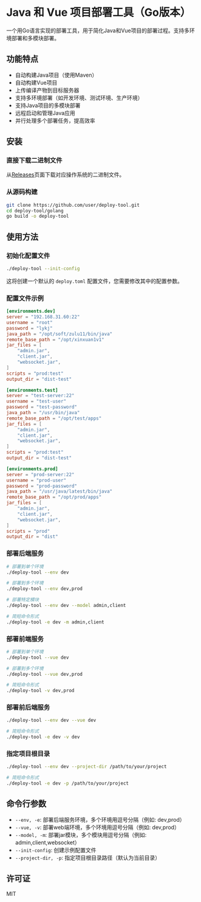 # Java 和 Vue 项目部署工具（Go版本）

一个用Go语言实现的部署工具，用于简化Java和Vue项目的部署过程。支持多环境部署和多模块部署。

## 功能特点

- 自动构建Java项目（使用Maven）
- 自动构建Vue项目
- 上传编译产物到目标服务器
- 支持多环境部署（如开发环境、测试环境、生产环境）
- 支持Java项目的多模块部署
- 远程启动和管理Java应用
- 并行处理多个部署任务，提高效率

## 安装

### 直接下载二进制文件

从[Releases](https://github.com/user/deploy-tool/releases)页面下载对应操作系统的二进制文件。

### 从源码构建

```bash
git clone https://github.com/user/deploy-tool.git
cd deploy-tool/golang
go build -o deploy-tool
```

## 使用方法

### 初始化配置文件

```bash
./deploy-tool --init-config
```

这将创建一个默认的 `deploy.toml` 配置文件，您需要修改其中的配置参数。

### 配置文件示例

```toml
[environments.dev]
server = "192.168.31.60:22"
username = "root"
password = "lykj"
java_path = "/opt/soft/zulu11/bin/java"
remote_base_path = "/opt/xinxuan1v1"
jar_files = [
    "admin.jar",
    "client.jar",
    "websocket.jar",
]
scripts = "prod:test"
output_dir = "dist-test"

[environments.test]
server = "test-server:22"
username = "test-user"
password = "test-password"
java_path = "/usr/bin/java"
remote_base_path = "/opt/test/apps"
jar_files = [
    "admin.jar",
    "client.jar",
    "websocket.jar",
]
scripts = "prod:test"
output_dir = "dist-test"

[environments.prod]
server = "prod-server:22"
username = "prod-user"
password = "prod-password"
java_path = "/usr/java/latest/bin/java"
remote_base_path = "/opt/prod/apps"
jar_files = [
    "admin.jar",
    "client.jar",
    "websocket.jar",
]
scripts = "prod"
output_dir = "dist"
```

### 部署后端服务

```bash
# 部署到单个环境
./deploy-tool --env dev

# 部署到多个环境
./deploy-tool --env dev,prod

# 部署特定模块
./deploy-tool --env dev --model admin,client

# 简短命令形式
./deploy-tool -e dev -m admin,client
```

### 部署前端服务

```bash
# 部署到单个环境
./deploy-tool --vue dev

# 部署到多个环境
./deploy-tool --vue dev,prod

# 简短命令形式
./deploy-tool -v dev,prod
```

### 部署前后端服务

```bash
./deploy-tool --env dev --vue dev

# 简短命令形式
./deploy-tool -e dev -v dev
```

### 指定项目根目录

```bash
./deploy-tool --env dev --project-dir /path/to/your/project

# 简短命令形式
./deploy-tool -e dev -p /path/to/your/project
```

## 命令行参数

- `--env, -e`: 部署后端服务环境，多个环境用逗号分隔（例如: dev,prod）
- `--vue, -v`: 部署web端环境，多个环境用逗号分隔（例如: dev,prod）
- `--model, -m`: 部署jar模块，多个模块用逗号分隔（例如: admin,client,websocket）
- `--init-config`: 创建示例配置文件
- `--project-dir, -p`: 指定项目根目录路径（默认为当前目录）

## 许可证

MIT 